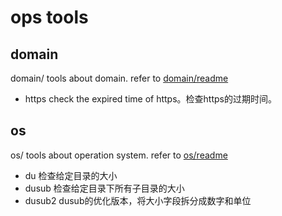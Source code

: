 # ops tools

## domain

domain/ tools about domain. refer to [domain/readme](domain/readme.md)

* https check the expired time of https。检查https的过期时间。




## os 

os/ tools about operation system. refer to [os/readme](os/readme.md)

* du 检查给定目录的大小
* dusub 检查给定目录下所有子目录的大小
* dusub2 dusub的优化版本，将大小字段拆分成数字和单位

